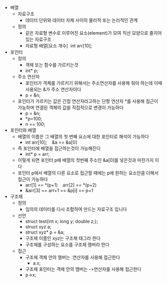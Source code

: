 - 배열
    - 자료구조
        - 데이터 단위와 데이터 자체 사이의 물리적 또는 논리적인 관계
    - 정의
        - 같은 자료형 변수로 이루어진 요소(element)가 모여 직선 모양으로 줄지어 있는 자료구조
        - 자료형 배열[요소 개수]  int arr[10];
- 포인터
    - 정의
        - 객체 또는 함수를 가르키는것
        - int* p;
    - 주소 연산자
        - 포인터가 객체를 가르키기 위해서는 주소연산자를 사용해 줘야 하는데 이때 사용되는 &가 주소 연산자이다
        - p = &n;
    - 포인터가 가르키는 값은 간접 연산자라고하는 단항 연산자 *를 사용해 접근이 가능하며 연결된 객체의 값을 직접적으로 변경이 가능하다
        - p = &n;
        - *p=100;
        - n == 100;
- 포인터와 배열
    - 배열의 이름은 그 배열의 첫 번째 요소에 대한 포인터로 해석이 가능하다
        - int arr[10];    &a == &a[0]
    - 즉 포인터에 배열을 접근하는것이 가능해진다
        - int* p = arr;
    - 이렇게 되면 포인터 p에 배열의 첫번째 주소인 &a[0]를 넣은것과 마찬가지 이다
    - 포인터 p에서 배열의 다른 요소로 접근할 때에는 p에 원하는 요소만큼 더해서 접근이 가능하다
        - arr[1] == *(p+1)    arr[2] == *(p+2)
        - &arr[3] == arr+1 == &p[i] == p+1
- 구조체
    - 정의
        - 임의의 데이터를 다시 조합하여 만드는 자료구조 입니다
    - 선언
        - struct test{int x; long y; double z;};
        - struct xyz a;
        - struct xyz* p = &a;
        - 구조체 이름인 xyz는 구조체 태그라 한다
        - 구조체를 구성하는 요소를 구조체 맴버라 한다
    - 접근
        - 구조체 객체 안의 맴버는 .연산자를 사용해 접근한다
            - a.x;
        - 구조체 포인터는 객체 안의 맴버는 ->연산자를 사용해 접근한다
        - p->x;